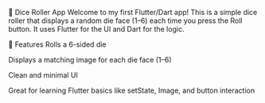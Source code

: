 🎲 Dice Roller App
Welcome to my first Flutter/Dart app!
This is a simple dice roller that displays a random die face (1–6) each time you press the Roll button. It uses Flutter for the UI and Dart for the logic.

📱 Features
Rolls a 6-sided die

Displays a matching image for each die face (1–6)

Clean and minimal UI

Great for learning Flutter basics like setState, Image, and button interaction
